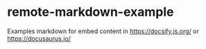 # remote-markdown-example
Examples markdown for embed content in https://docsify.js.org/ or https://docusaurus.io/
